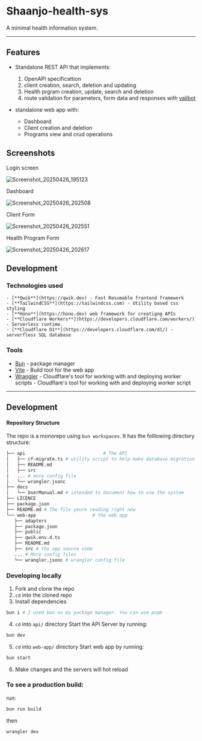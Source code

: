 # Shaanjo-health-sys

A minimal health information system.

---

<!-- TODO add features as soon as implemented -->
## Features
- Standalone  REST API that implements:
  1. OpenAPI specificattion
  2. client creation, search, deletion and updating
  3. Health prgram creation, update, search and deletion
  4. route validation for parameters, form data and responses with [valibot](https://valibot.dev/)

- standalone web app with:
  + Dashboard
  + Client creation and deletion
  + Programs view and crud operations

## Screenshots
Login screen

![Screenshot_20250426_195123](https://github.com/user-attachments/assets/486ca5ba-f310-4b95-8170-8cdc7a0b03ef)

Dashboard

![Screenshot_20250426_202508](https://github.com/user-attachments/assets/dac2e62f-84df-45ba-b084-f19dc89a452f)

Client Form

![Screenshot_20250426_202551](https://github.com/user-attachments/assets/ceb9ab1c-f8f3-4254-8e9d-ad83cdf5261b)

Health Program Form

![Screenshot_20250426_202617](https://github.com/user-attachments/assets/f4c42d4c-3c90-49c3-aac3-5b7e0f70c00c)



## Development
### Technologies used
    - [**Qwik**](https://qwik.dev) - Fast Resumable frontend framework
    - [**TailwindCSS**](https://tailwindcss.com) - Utility based css styling
    - [**Hono**](https://hono.dev) web framework for creatigng APIs
    - [**Cloudflare Workers**](https://developers.cloudflare.com/workers/) - Serverless runtime.
    - [**Cloudflare D1**](https://developers.cloudflare.com/d1/) - serverfless SQL database

### Tools
- [Bun](https://bun.sh) - package manager
- [Vite](https://vite.dev) - Build tool for the web app
- [Wrangler](https://developers.cloudflare.com/workers/wrangler) - Cloudflare's tool for working with and deploying worker scripts - Cloudflare's tool for working with and deploying worker script

---

## Development

#### Repository Structure

 The repo is a monorepo using `bun workspaces`.
 It has the folllowing directory structure:

 ```sh
├── api                             # The API
│   ├── cf-migrate.ts # utility script to help make database migration s easier
│   ├── README.md
│   ├── src
|   ... # more config file
│   └── wrangler.jsonc
├── docs
│   └── UserManual.md # intended to document how to use the system
├── LICENCE
├── package.json
├── README.md # The file youre reading right now
└── web-app                     # the web app
    ├── adapters
    ├── package.json
    ├── public
    ├── qwik.env.d.ts
    ├── README.md
    ├── src # the app source code
    ... # More config files
    └── wrangler.jsonc # wrangler config file
 ```


### Developing locally

1. Fork and clone the repo
2. `cd` into the cloned repo
3. Install dependencies
  ```sh
  bun i # I used bun as my package manager. You can use pnpm
  ```
4. `cd` into `api/` directory Start the API Server by running:
  ```sh
  bun dev
  ```
5. `cd` into `web-app/` directory Start web app by running:
  ```sh
  bun start
  ```
6. Make changes and the servers will hot reload

### To see a production build:
run:
```sh
bun run build
```
then
 ```sh
 wrangler dev
 ```
